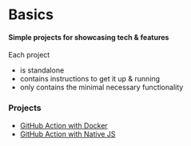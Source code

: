 # Basics

#### Simple projects for showcasing tech & features

Each project
- is standalone
- contains instructions to get it up & running
- only contains the minimal necessary functionality

### Projects

- [GitHub Action with Docker](github-actions-docker)
- [GitHub Action with Native JS](github-actions-js)
